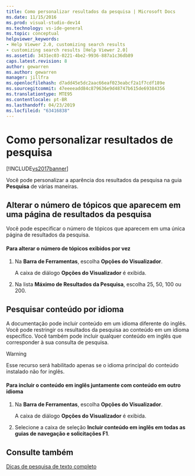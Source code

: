 ```yaml
---
title: Como personalizar resultados da pesquisa | Microsoft Docs
ms.date: 11/15/2016
ms.prod: visual-studio-dev14
ms.technology: vs-ide-general
ms.topic: conceptual
helpviewer_keywords:
- Help Viewer 2.0, customizing search results
- customizing search results [Help Viewer 2.0]
ms.assetid: 3431ec03-0221-4be2-9936-887a1c36db89
caps.latest.revision: 8
author: gewarren
ms.author: gewarren
manager: jillfra
ms.openlocfilehash: d7add45e5dc2aac66eaf023eabcf2a1f7cdf189e
ms.sourcegitcommit: 47eeeeadd84c879636e9d48747b615de69384356
ms.translationtype: MTE95
ms.contentlocale: pt-BR
ms.lasthandoff: 04/23/2019
ms.locfileid: "63416838"
---
```

# <a name="how-to-customize-search-results"></a>Como personalizar resultados de pesquisa
[!INCLUDE[vs2017banner](../includes/vs2017banner.md)]

Você pode personalizar a aparência dos resultados da pesquisa na guia **Pesquisa** de várias maneiras.  
  
## <a name="change-the-number-of-topics-that-appear-on-a-search-results-page"></a>Alterar o número de tópicos que aparecem em uma página de resultados da pesquisa  
 Você pode especificar o número de tópicos que aparecem em uma única página de resultados da pesquisa.  
  
#### <a name="to-change-the-number-of-topics-displayed-at-a-time"></a>Para alterar o número de tópicos exibidos por vez  
  
1. Na **Barra de Ferramentas**, escolha **Opções do Visualizador**.  
  
     A caixa de diálogo **Opções do Visualizador** é exibida.  
  
2. Na lista **Máximo de Resultados da Pesquisa**, escolha 25, 50, 100 ou 200.  
  
## <a name="search-for-content-by-language"></a>Pesquisar conteúdo por idioma  
 A documentação pode incluir conteúdo em um idioma diferente do inglês. Você pode restringir os resultados da pesquisa ao conteúdo em um idioma específico. Você também pode incluir qualquer conteúdo em inglês que corresponder à sua consulta de pesquisa.  
  
> [!WARNING]
> Esse recurso será habilitado apenas se o idioma principal do conteúdo instalado não for inglês.  
  
#### <a name="to-include-english-content-alongside-content-in-another-language"></a>Para incluir o conteúdo em inglês juntamente com conteúdo em outro idioma  
  
1. Na **Barra de Ferramentas**, escolha **Opções do Visualizador**.  
  
     A caixa de diálogo **Opções do Visualizador** é exibida.  
  
2. Selecione a caixa de seleção **Incluir conteúdo em inglês em todas as guias de navegação e solicitações F1**.  
  
## <a name="see-also"></a>Consulte também  
 [Dicas de pesquisa de texto completo](../ide/full-text-search-tips.md)
